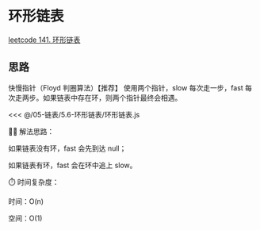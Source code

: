 # 环形链表

[leetcode 141. 环形链表](https://leetcode.cn/problems/linked-list-cycle/)

## 思路

快慢指针（Floyd 判圈算法）【推荐】
使用两个指针，slow 每次走一步，fast 每次走两步。如果链表中存在环，则两个指针最终会相遇。

<<< @/05-链表/5.6-环形链表/环形链表.js


🕵️‍♂️ 解法思路：

如果链表没有环，fast 会先到达 null；

如果链表有环，fast 会在环中追上 slow。

⏱️ 时间复杂度：

时间：O(n)

空间：O(1)

